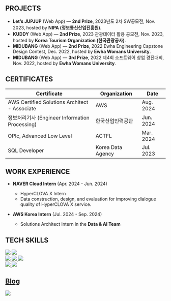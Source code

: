 ## PROJECTS
- **Let’s JUPJUP** (Web App)
  — **2nd Prize**, 2023년도 2차 SW공모전, Nov. 2023, hosted by **NIPA (정보통신산업진흥원)**.
- **KUDDY** (Web App)
  — **2nd Prize**, 2023 관광데이터 활용 공모전, Nov. 2023, hosted by **Korea Tourism Organization (한국관광공사)**.
- **MIDUBANG** (Web App)
  — **2nd Prize**, 2022 Ewha Engineering Capstone Design Contest, Dec. 2022, hosted by **Ewha Womans University**.
- **MIDUBANG** (Web App)
  — **3rd Prize**, 2022 제4회 소프트웨어 창업 경진대회, Nov. 2022, hosted by **Ewha Womans University**.


## CERTIFICATES

| Certificate                                         | Organization                   | Date       |
|-----------------------------------------------------|---------------------------------|------------|
| AWS Certified Solutions Architect - Associate       | AWS                             | Aug. 2024  |
| 정보처리기사 (Engineer Information Processing)      | 한국산업인력공단                  | Jun. 2024  |
| OPIc, Advanced Low Level                            | ACTFL                           | Mar. 2024  |
| SQL Developer                                       | Korea Data Agency               | Jul. 2023  |


## WORK EXPERIENCE
- **NAVER Cloud Intern** (Apr. 2024 - Jun. 2024)  
  - HyperCLOVA X Intern  
  - Data construction, design, and evaluation for improving dialogue quality of HyperCLOVA X service.

- **AWS Korea Intern** (Jul. 2024 - Sep. 2024)  
  - Solutions Architect Intern in the **Data & AI Team**

## TECH SKILLS
<a href="클릭시 이동할 링크" target="_blank"><img src="https://img.shields.io/badge/Spring-6DB33F?style=for-the-badge&logo=Spring&logoColor=white"></a>
<a href="클릭시 이동할 링크" target="_blank"><img src="https://img.shields.io/badge/Spring Boot-6DB33F?style=for-the-badge&logo=Spring Boot&logoColor=white">
<br>
<a href="클릭시 이동할 링크" target="_blank"><img src="https://img.shields.io/badge/MySQL-4479A1?style=for-the-badge&logo=MySQL&logoColor=white">
<a href="클릭시 이동할 링크" target="_blank"><img src="https://img.shields.io/badge/MariaDB-003545?style=for-the-badge&logo=MariaDB&logoColor=white">
<a href="클릭시 이동할 링크" target="_blank"><img src="https://img.shields.io/badge/Amazon RDS-527FFF?style=for-the-badge&logo=Amazon RDS&logoColor=white">
<br>
<a href="클릭시 이동할 링크" target="_blank"><img src="https://img.shields.io/badge/Docker-2496ED?style=for-the-badge&logo=Docker&logoColor=white">
<a href="클릭시 이동할 링크" target="_blank"><img src="https://img.shields.io/badge/Amazon EC2-FF9900?style=for-the-badge&logo=Amazon EC2&logoColor=white">

  

## Blog
<a href="https://velog.io/@goinggoing" target="_blank"><img src="https://img.shields.io/badge/Velog-20C997?style=for-the-badge&logo=Velog&logoColor=white">




